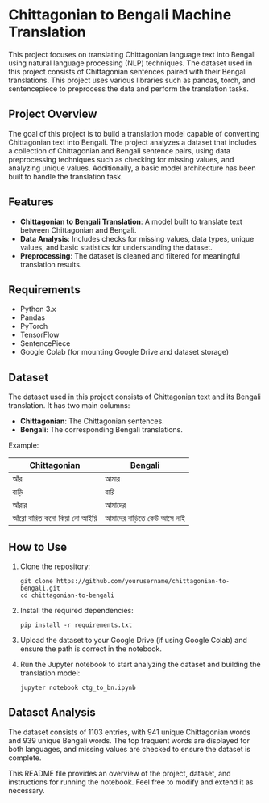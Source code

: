 
# Chittagonian to Bengali Machine Translation

This project focuses on translating Chittagonian language text into Bengali using natural language processing (NLP) techniques. The dataset used in this project consists of Chittagonian sentences paired with their Bengali translations. This project uses various libraries such as pandas, torch, and sentencepiece to preprocess the data and perform the translation tasks.

## Project Overview

The goal of this project is to build a translation model capable of converting Chittagonian text into Bengali. The project analyzes a dataset that includes a collection of Chittagonian and Bengali sentence pairs, using data preprocessing techniques such as checking for missing values, and analyzing unique values. Additionally, a basic model architecture has been built to handle the translation task.

## Features

- **Chittagonian to Bengali Translation**: A model built to translate text between Chittagonian and Bengali.
- **Data Analysis**: Includes checks for missing values, data types, unique values, and basic statistics for understanding the dataset.
- **Preprocessing**: The dataset is cleaned and filtered for meaningful translation results.
  
## Requirements

- Python 3.x
- Pandas
- PyTorch
- TensorFlow
- SentencePiece
- Google Colab (for mounting Google Drive and dataset storage)

## Dataset

The dataset used in this project consists of Chittagonian text and its Bengali translation. It has two main columns:
- **Chittagonian**: The Chittagonian sentences.
- **Bengali**: The corresponding Bengali translations.

Example:

| Chittagonian      | Bengali       |
|-------------------|---------------|
| আঁর               | আমার          |
| বাড়ি             | বারি          |
| আঁরার             | আমাদের        |
| আঁরো বারিত কনো কিয়া নো আইয়ি | আমাদের বাড়িতে কেউ আসে নাই |

## How to Use

1. Clone the repository:
   ```
   git clone https://github.com/yourusername/chittagonian-to-bengali.git
   cd chittagonian-to-bengali
   ```

2. Install the required dependencies:
   ```
   pip install -r requirements.txt
   ```

3. Upload the dataset to your Google Drive (if using Google Colab) and ensure the path is correct in the notebook.

4. Run the Jupyter notebook to start analyzing the dataset and building the translation model:
   ```
   jupyter notebook ctg_to_bn.ipynb
   ```

## Dataset Analysis

The dataset consists of 1103 entries, with 941 unique Chittagonian words and 939 unique Bengali words. The top frequent words are displayed for both languages, and missing values are checked to ensure the dataset is complete.



This README file provides an overview of the project, dataset, and instructions for running the notebook. Feel free to modify and extend it as necessary.
